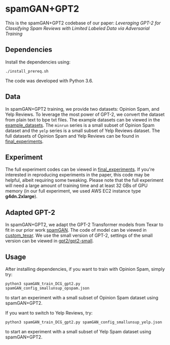 # spamGAN+GPT2

This is the spamGAN+GPT2 codebase of our paper: *Leveraging GPT-2 for Classifying Spam Reviews with Limited Labeled Data via Adversarial Training*

## Dependencies

Install the dependencies using:

```./install_prereq.sh```

The code was developed with Python 3.6.

## Data

In spamGAN+GPT2 training, we provide two datasets: Opinion Spam, and Yelp
Reviews. To leverage the most power of GPT-2, we convert the dataset from plain
text to bpe txt files. The example datasets can be viewed in the
[example_datasets](./example_datasets). The `minrun` series is a small subset of
Opinion Spam dataset and the `yelp` series is a small subset of Yelp Reviews
dataset. The full datasets of Opinion Spam and Yelp Reviews can be found in
[final_experiments](./final_experiments).

## Experiment

The full experiment codes can be viewed in
[final_experiments](./final_experiments). If you're interested in reproducing
experiments in the paper, this code may be helpful, albeit requiring some
tweaking. Please note that the full experiment will need a large amount of
training time and at least 32 GBs of GPU memory (in our full experiment, we used
AWS EC2 instance type **g4dn.2xlarge**).

## Adapted GPT-2 

In spamGAN+GPT2, we adapt the GPT-2 Transformer models from Texar to fit in our
prior work [spamGAN](https://www.ijcai.org/Proceedings/2019/0723.pdf). The code
of model can be viewed in [custom_texar](./custom_texar). We use the small
version of GPT-2, settings of the small version can be viewed in
[gpt2/gpt2-small](./gpt2/gpt2-small).

## Usage

After installing dependencies, if you want to train with Opinion Spam, simply try:

```python3 spamGAN_train_DCG_gpt2.py spamGAN_config_smallunsup_opspam.json```

to start an experiment with a small subset of Opinion Spam dataset using spamGAN+GPT2. 

If you want to switch to Yelp Reviews, try:

```python3 spamGAN_train_DCG_gpt2.py spamGAN_config_smallunsup_yelp.json```

to start an experiment with a small subset of Yelp Spam dataset using spamGAN+GPT2. 
